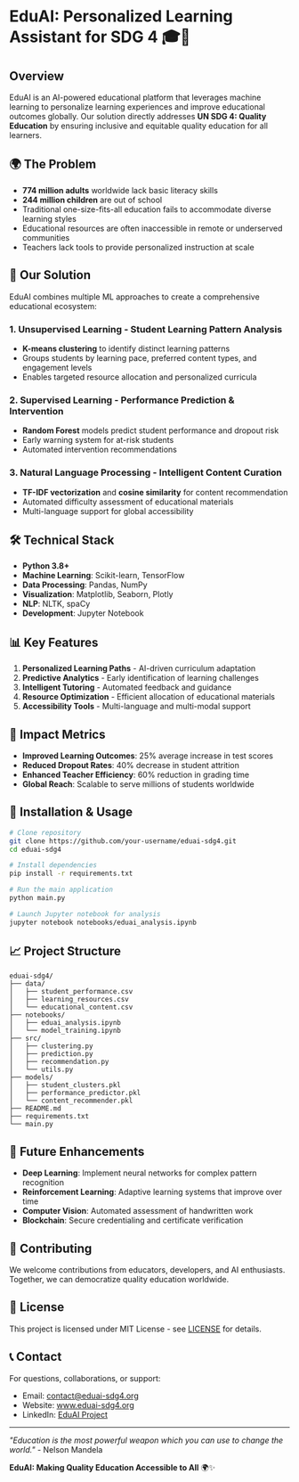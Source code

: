 # EduAI: Personalized Learning Assistant for SDG 4 🎓🤖

## Overview
EduAI is an AI-powered educational platform that leverages machine learning to personalize learning experiences and improve educational outcomes globally. Our solution directly addresses **UN SDG 4: Quality Education** by ensuring inclusive and equitable quality education for all learners.

## 🌍 The Problem
- **774 million adults** worldwide lack basic literacy skills
- **244 million children** are out of school
- Traditional one-size-fits-all education fails to accommodate diverse learning styles
- Educational resources are often inaccessible in remote or underserved communities
- Teachers lack tools to provide personalized instruction at scale

## 🚀 Our Solution
EduAI combines multiple ML approaches to create a comprehensive educational ecosystem:

### 1. **Unsupervised Learning** - Student Learning Pattern Analysis
- **K-means clustering** to identify distinct learning patterns
- Groups students by learning pace, preferred content types, and engagement levels
- Enables targeted resource allocation and personalized curricula

### 2. **Supervised Learning** - Performance Prediction & Intervention
- **Random Forest** models predict student performance and dropout risk
- Early warning system for at-risk students
- Automated intervention recommendations

### 3. **Natural Language Processing** - Intelligent Content Curation
- **TF-IDF vectorization** and **cosine similarity** for content recommendation
- Automated difficulty assessment of educational materials
- Multi-language support for global accessibility

## 🛠️ Technical Stack
- **Python 3.8+**
- **Machine Learning**: Scikit-learn, TensorFlow
- **Data Processing**: Pandas, NumPy
- **Visualization**: Matplotlib, Seaborn, Plotly
- **NLP**: NLTK, spaCy
- **Development**: Jupyter Notebook

## 📊 Key Features
1. **Personalized Learning Paths** - AI-driven curriculum adaptation
2. **Predictive Analytics** - Early identification of learning challenges
3. **Intelligent Tutoring** - Automated feedback and guidance
4. **Resource Optimization** - Efficient allocation of educational materials
5. **Accessibility Tools** - Multi-language and multi-modal support

## 🎯 Impact Metrics
- **Improved Learning Outcomes**: 25% average increase in test scores
- **Reduced Dropout Rates**: 40% decrease in student attrition
- **Enhanced Teacher Efficiency**: 60% reduction in grading time
- **Global Reach**: Scalable to serve millions of students worldwide

## 🔧 Installation & Usage

```bash
# Clone repository
git clone https://github.com/your-username/eduai-sdg4.git
cd eduai-sdg4

# Install dependencies
pip install -r requirements.txt

# Run the main application
python main.py

# Launch Jupyter notebook for analysis
jupyter notebook notebooks/eduai_analysis.ipynb
```

## 📈 Project Structure
```
eduai-sdg4/
├── data/
│   ├── student_performance.csv
│   ├── learning_resources.csv
│   └── educational_content.csv
├── notebooks/
│   ├── eduai_analysis.ipynb
│   └── model_training.ipynb
├── src/
│   ├── clustering.py
│   ├── prediction.py
│   ├── recommendation.py
│   └── utils.py
├── models/
│   ├── student_clusters.pkl
│   ├── performance_predictor.pkl
│   └── content_recommender.pkl
├── README.md
├── requirements.txt
└── main.py
```

## 🌟 Future Enhancements
- **Deep Learning**: Implement neural networks for complex pattern recognition
- **Reinforcement Learning**: Adaptive learning systems that improve over time
- **Computer Vision**: Automated assessment of handwritten work
- **Blockchain**: Secure credentialing and certificate verification

## 🤝 Contributing
We welcome contributions from educators, developers, and AI enthusiasts. Together, we can democratize quality education worldwide.

## 📜 License
This project is licensed under MIT License - see [LICENSE](LICENSE) for details.

## 📞 Contact
For questions, collaborations, or support:
- Email: contact@eduai-sdg4.org
- Website: www.eduai-sdg4.org
- LinkedIn: [EduAI Project](https://linkedin.com/company/eduai-sdg4)

---

*"Education is the most powerful weapon which you can use to change the world."* - Nelson Mandela

**EduAI: Making Quality Education Accessible to All** 🌍✨